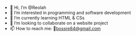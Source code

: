 - 👋 Hi, I’m @Reolah
- 👀 I’m interested in programming and software development
- 🌱 I’m currently learning HTML & CSs
- 💞️ I’m looking to collaborate on a website project
- 📫 How to reach me: 📩bossre84@gmail.com 

<!---
Reolah/Reolah is a ✨ special ✨ repository because its `README.md` (this file) appears on your GitHub profile.
You can click the Preview link to take a look at your changes.
--->
